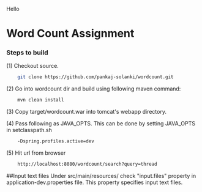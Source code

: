 Hello
# Word Count Assignment

### Steps to build
(1) Checkout source.
```sh
    git clone https://github.com/pankaj-solanki/wordcount.git
```
(2) Go into wordcount dir and build using following maven command:
```sh
    mvn clean install
```
(3) Copy target/wordcount.war into tomcat's webapp directory.

(4) Pass following as JAVA_OPTS. This can be done by setting JAVA_OPTS in setclasspath.sh
```sh
    -Dspring.profiles.active=dev
```
(5) Hit url from browser
```sh
    http://localhost:8080/wordcount/search?query=thread
```

##Input text files
Under src/main/resources/ check "input.files" property in application-dev.properties file.
This property specifies input text files.
